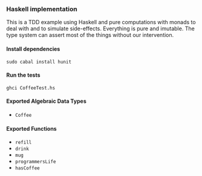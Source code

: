 ### Haskell implementation

This is a TDD example using Haskell and pure computations with monads to deal with and to simulate side-effects. Everything is pure and imutable. The type system can assert most of the things without our intervention.

#### Install dependencies
`sudo cabal install hunit`

#### Run the tests
`ghci CoffeeTest.hs`

#### Exported Algebraic Data Types
- `Coffee`

#### Exported Functions
- `refill`
- `drink`
- `mug`
- `programmersLife`
- `hasCoffee`
